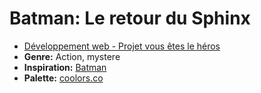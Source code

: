 # Batman: Le retour du Sphinx

* [Développement web - Projet vous êtes le héros](https://smnarnold.com/projets/vous-etes-le-heros)
* **Genre:** Action, mystere
* **Inspiration:** [Batman](https://www.dc.com/characters/batman)
* **Palette:** [coolors.co](https://coolors.co/679bf1-8ab9f1-ffc40a-f8de7e-2f2e2c-050505)
